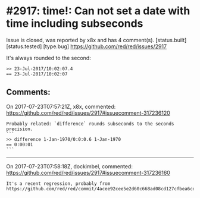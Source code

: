 
#2917: time!: Can not set a date with time including subseconds
================================================================================
Issue is closed, was reported by x8x and has 4 comment(s).
[status.built] [status.tested] [type.bug]
<https://github.com/red/red/issues/2917>

It's always rounded to the second:
```
>> 23-Jul-2017/10:02:07.4
== 23-Jul-2017/10:02:07
```


Comments:
--------------------------------------------------------------------------------

On 2017-07-23T07:57:21Z, x8x, commented:
<https://github.com/red/red/issues/2917#issuecomment-317236120>

    Probably related: `difference` rounds subseconds to the seconds precision.
    ```
    >> difference 1-Jan-1970/0:0:0.6 1-Jan-1970
    == 0:00:01
    ```

--------------------------------------------------------------------------------

On 2017-07-23T07:58:18Z, dockimbel, commented:
<https://github.com/red/red/issues/2917#issuecomment-317236160>

    It's a recent regression, probably from https://github.com/red/red/commit/4acee92cee5e2d60c668ad08cd127cfbea6cd016

